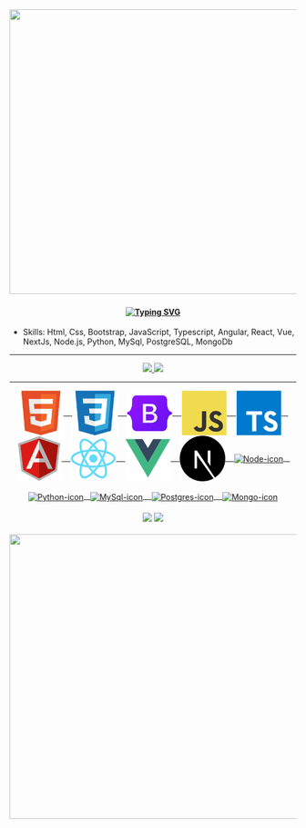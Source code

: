<div align="center">  
  <img src="https://media0.giphy.com/media/qgQUggAC3Pfv687qPC/giphy.gif?cid=790b7611184565466a14d2100add38fe5869b9d1706485b9&rid=giphy.gif&ct=g" width="900" height="500" />
</div>

<h4 align="center">
    
[![Typing SVG](https://readme-typing-svg.demolab.com?font=Kdam+Thmor+Pro&size=40&duration=4000&pause=1000&width=1435&height=70&lines=Hi!+I'm+Filipe+Alvim;Aspiring+Full+Stack+Developer)](https://git.io/typing-svg)
    
</h4>

 - Skills: Html, Css, Bootstrap, JavaScript, Typescript, Angular, React, Vue, NextJs, Node.js, Python, MySql, PostgreSQL, MongoDb
<hr>
<div align="center">
  <a href="https://github.com/Alvimm">
  <img height="160em" src="https://github-readme-stats.vercel.app/api?username=Alvimm&show_icons=true&theme=tokyonight&include_all_commits=true&count_private=true"/>
  <img height="160em" src="https://github-readme-stats.vercel.app/api/top-langs/?username=Alvimm&layout=compact&langs_count=7&theme=tokyonight"/>
</div> 
<hr>
<div align="center" >
    <img align="center" alt="Html-icon" height="80" width="80" src="https://raw.githubusercontent.com/devicons/devicon/master/icons/html5/html5-original.svg">
    <span>&nbsp;&nbsp</span>
    <img align="center" alt="Css-icon" height="80" width="80" src="https://raw.githubusercontent.com/devicons/devicon/master/icons/css3/css3-original.svg">
    <span>&nbsp;&nbsp</span>
    <img align="center" alt="Bootstrap-icon" height="80" width="80" src="https://raw.githubusercontent.com/devicons/devicon/master/icons/bootstrap/bootstrap-original.svg">
    <span>&nbsp;&nbsp</span>
    <img align="center" alt="Js-icon" height="80" width="80" src="https://raw.githubusercontent.com/devicons/devicon/master/icons/javascript/javascript-original.svg">
    <span>&nbsp;&nbsp</span>
    <img align="center" alt="Ts-icon" height="80" width="80" src="https://raw.githubusercontent.com/devicons/devicon/master/icons/typescript/typescript-original.svg">
    <span>&nbsp;&nbsp</span>
    <img align="center" alt="Angular-icon" height="80" width="80" src="https://raw.githubusercontent.com/devicons/devicon/master/icons/angularjs/angularjs-original.svg">
    <span>&nbsp;&nbsp</span>
    <img align="center" alt="React-icon" height="80" width="80" src="https://raw.githubusercontent.com/devicons/devicon/master/icons/react/react-original.svg">
    <span>&nbsp;&nbsp</span>
    <img align="center" alt="Vue-icon" height="80" width="80" src="https://raw.githubusercontent.com/devicons/devicon/master/icons/vuejs/vuejs-original.svg">
    <span>&nbsp;&nbsp</span>
    <img align="center" alt="Nextjs-icon" height="80" width="80" src="https://raw.githubusercontent.com/devicons/devicon/master/icons/nextjs/nextjs-original.svg">
    <span>&nbsp;&nbsp</span>
    <img align="center" alt="Node-icon" height="80" width="80" src="https://cdn.jsdelivr.net/gh/devicons/devicon/icons/nodejs/nodejs-original.svg" />
    <span>&nbsp;&nbsp</span>
    <br/>
    <br/>
    <img align="center" alt="Python-icon" height="80" width="80" src="https://cdn.jsdelivr.net/gh/devicons/devicon/icons/python/python-original.svg" /
    <span>&nbsp;&nbsp</span>
    <img align="center" alt="MySql-icon" height="80" width="80" src="https://cdn.jsdelivr.net/gh/devicons/devicon/icons/mysql/mysql-original.svg" />
    <span>&nbsp;&nbsp</span>
    <img align="center" alt="Postgres-icon" height="80" width="80" src="https://cdn.jsdelivr.net/gh/devicons/devicon/icons/postgresql/postgresql-original.svg" />
    <span>&nbsp;&nbsp</span>
    <img align="center" alt="Mongo-icon" height="80" width="80" src="https://cdn.jsdelivr.net/gh/devicons/devicon/icons/mongodb/mongodb-original.svg" />
</div>
  
  
  <h4 align="center">
    <a href = "mailto:filipe2012alvim@gmail.com"><img src="https://img.shields.io/badge/Gmail-D14836?style=for-the-badge&logo=gmail&logoColor=white" target="_blank"></a>
  <a href="https://www.linkedin.com/in/filipe-alvim-178518210/" target="_blank"><img src="https://img.shields.io/badge/-LinkedIn-%230077B5?style=for-the-badge&logo=linkedin&logoColor=white" target="_blank"></a> 
  </h4> 
  
  <div align="center">      
  <img src="https://media.giphy.com/media/1yk0v6WtCinP5Ptz6G/giphy.gif" width="900" height="500" />
  </div>

